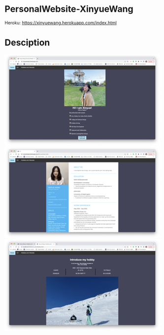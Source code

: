 # PersonalWebsite-XinyueWang
Heroku: https://xinyuewang.herokuapp.com/index.html

# Desciption
![home page](image/home_page.png)
![cv page](image/cv_page.png)
![hobby page](image/hobby_page.png)

